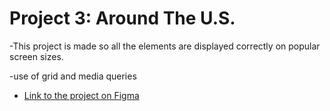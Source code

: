 # Project 3: Around The U.S.

-This project is made so all the elements are displayed correctly on popular screen sizes.

-use of grid and media queries

- [Link to the project on Figma](https://www.figma.com/file/ii4xxsJ0ghevUOcssTlHZv/Sprint-3%3A-Around-the-US?node-id=0%3A1)
